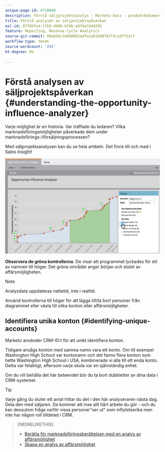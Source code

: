 ```yaml
---
unique-page-id: 4718648
description: Förstå säljprojektsanalys - Marketo Docs - produktdokumentation
title: Förstå analysen av säljprojektspåverkan
exl-id: 87f85fed-1fb5-4906-bfdb-a9fda7ddd295
feature: Reporting, Revenue Cycle Analytics
source-git-commit: 09a656c3a0d0002edfa1a61b987bff4c1dff33cf
workflow-type: tm+mt
source-wordcount: '255'
ht-degree: 0%

---
```


# Förstå analysen av säljprojektspåverkan {#understanding-the-opportunity-influence-analyzer}

Varje möjlighet är en historia. Var träffade du ledaren? Vilka marknadsföringsmöjligheter påverkade dem under marknadsförings-/försäljningsprocessen?

Med säljprojektsanalysen kan du se hela artikeln. Det finns till och med i Sales Insight!

![](assets/image2015-6-23-14-3a43-3a35-1.png)

**Observera de gröna kontrollerna**. De visar att programmet lyckades för ett av namnen till höger. Det gröna området anger början och slutet av affärsmöjligheten.

>[!NOTE]
>
>Analysdata uppdateras nattetid, inte i realtid.

Använd kontrollerna till höger för att lägga till/ta bort personer från diagrammet eller växla till olika konton eller affärsmöjligheter.

## Identifiera unika konton {#identifying-unique-accounts}

Marketo använder CRM-ID:t för att unikt identifiera konton.

Tidigare ansågs konton med samma namn vara ett konto. Om till exempel Washington High School var kontonamn och det fanns flera konton som hette Washington High School i USA, kombinerade vi alla till ett enda konto. Detta var felaktigt, eftersom varje skola var en självständig enhet.

Om du vill behålla det här beteendet bör du ta bort dubbletter av dina data i CRM-systemet.

>[!TIP]
>
>Varje gång du sluter ett avtal hittar du det i den här analyseraren nästa dag. Dela den med säljaren. De kommer att inse allt hårt arbete du gör - och du kan dessutom fråga varför vissa personer&quot;ser ut&quot; som inflytelserika men inte har någon roll tilldelad i CRM.

>[!MORELIKETHIS]
>
>* [Berätta för marknadsföringsberättelsen med en analys av affärsmöjlighet &#x200B;](/help/marketo/product-docs/reporting/revenue-cycle-analytics/opportunity-influence-analyzer/tell-the-marketing-story-with-an-opportunity-influence-analyzer.md)
>* [Skapa en analys av affärsmöjlighet](/help/marketo/product-docs/reporting/revenue-cycle-analytics/opportunity-influence-analyzer/create-an-opportunity-influence-analyzer.md)
